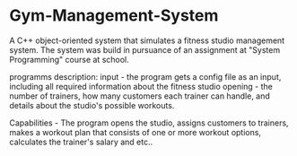 # Gym-Management-System 
A C++ object-oriented system that simulates a fitness studio management system.
The system was build in pursuance of an assignment at "System Programming" course at school.

programms description:
input - the program gets a config file as an input, including all required information about the fitness studio opening - the number of trainers,
        how many customers each trainer can handle, and details about the studio's possible workouts.
        
Capabilities - The program opens the studio, assigns customers to trainers, makes a workout plan that consists of one or more workout options, calculates the trainer's                  salary and etc..       

